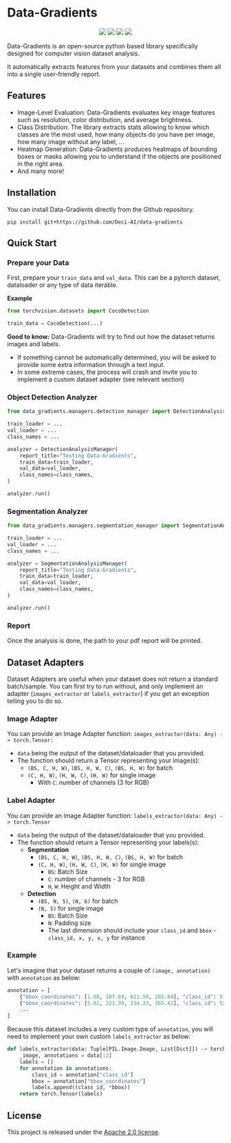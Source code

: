 # Data-Gradients
<div align="center">
<p align="center">
  <a href="https://github.com/Deci-AI/super-gradients#prerequisites"><img src="https://img.shields.io/badge/python-3.7%20%7C%203.8%20%7C%203.9-blue" /></a>
  <a href="https://pypi.org/project/data-gradients/"><img src="https://img.shields.io/pypi/v/data-gradients" /></a>
  <a href="https://github.com/Deci-AI/data-gradients/releases"><img src="https://img.shields.io/github/v/release/Deci-AI/data-gradients" /></a>
  <a href="https://github.com/Deci-AI/data-gradients/blob/master/LICENSE.md"><img src="https://img.shields.io/badge/license-Apache%202.0-blue" /></a>
</p>   
</div>

Data-Gradients is an open-source python based library specifically designed for computer vision dataset analysis. 

It automatically extracts features from your datasets and combines them all into a single user-friendly report. 

## Features
- Image-Level Evaluation: Data-Gradients evaluates key image features such as resolution, color distribution, and average brightness.
- Class Distribution: The library extracts stats allowing to know which classes are the most used, how many objects do you have per image, how many image without any label, ...
- Heatmap Generation: Data-Gradients produces heatmaps of bounding boxes or masks allowing you to understand if the objects are positioned in the right area.
- And many more!


## Installation
You can install Data-Gradients directly from the Github repository.

```
pip install git+https://github.com/Deci-AI/data-gradients
```


## Quick Start

### Prepare your Data
First, prepare your `train_data` and `val_data`.
This can be a pytorch dataset, dataloader or any type of data iterable.

**Example**
``` python
from torchvision.datasets import CocoDetection

train_data = CocoDetection(...)
```

**Good to know:**
Data-Gradients will try to find out how the dataset returns images and labels.
- If something cannot be automatically determined, you will be asked to provide some extra information through a text input.
- In some extreme cases, the process will crash and invite you to implement a custom dataset adapter (see relevant section)


### Object Detection Analyzer
```python
from data_gradients.managers.detection_manager import DetectionAnalysisManager

train_loader = ...
val_loader = ...
class_names = ...

analyzer = DetectionAnalysisManager(
    report_title="Testing Data-Gradients",
    train_data=train_loader,
    val_data=val_loader,
    class_names=class_names,
)

analyzer.run()
```

### Segmentation Analyzer
```python
from data_gradients.managers.segmentation_manager import SegmentationAnalysisManager 

train_loader = ...
val_loader = ...
class_names = ...

analyzer = SegmentationAnalysisManager(
    report_title="Testing Data-Gradients",
    train_data=train_loader,
    val_data=val_loader,
    class_names=class_names,
)

analyzer.run()
```

### Report
Once the analysis is done, the path to your pdf report will be printed.


## Dataset Adapters
Dataset Adapters are useful when your dataset does not return a standard batch/sample.
You can first try to run without, and only implement an adapter (`images_extractor` or `labels_extractor`) if you get an exception telling you to do so.  

### Image Adapter
You can provide an Image Adapter function: `images_extractor(data: Any) -> torch.Tensor:`

- `data` being the output of the dataset/dataloader that you provided.
- The function should return a Tensor representing your image(s):
  - `(BS, C, H, W)`, `(BS, H, W, C)`, `(BS, H, W)` for batch
  - `(C, H, W)`, `(H, W, C)`, `(H, W)` for single image
    - With `C`: number of channels (3 for RGB)

### Label Adapter
You can provide an Image Adapter function: `labels_extractor(data: Any) -> torch.Tensor`

- `data` being the output of the dataset/dataloader that you provided.
- The function should return a Tensor representing your labels(s):
  - **Segmentation**
    - `(BS, C, H, W)`, `(BS, H, W, C)`, `(BS, H, W)` for batch
    - `(C, H, W)`, `(H, W, C)`, `(H, W)` for single image
      - `BS`: Batch Size
      - `C`: number of channels - 3 for RGB
      - `H`, `W`: Height and Width
  - **Detection**
    - `(BS, N, 5)`, `(N, 6)` for batch
    - `(N, 5)` for single image
      - `BS`: Batch Size
      - `N`: Padding size
      - The last dimension should include your `class_id` and `bbox` - `class_id, x, y, x, y` for instance


### Example

Let's imagine that your dataset returns a couple of `(image, annotation)` with `annotation` as below:
``` python
annotation = [
    {"bbox_coordinates": [1.08, 187.69, 611.59, 285.84], "class_id": 51},
    {"bbox_coordinates": [5.02, 321.39, 234.33, 365.42], "class_id": 52},
    ...
]
```

Because this dataset includes a very custom type of `annotation`, you will need to implement your own custom `labels_extractor` as below:
``` python
def labels_extractor(data: Tuple[PIL.Image.Image, List[Dict]]) -> torch.Tensor:
    _image, annotations = data[:2]
    labels = []
    for annotation in annotations:
        class_id = annotation["class_id"]
        bbox = annotation["bbox_coordinates"]
        labels.append((class_id, *bbox))
    return torch.Tensor(labels)
```

## License

This project is released under the [Apache 2.0 license](LICENSE.md).
